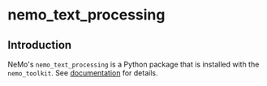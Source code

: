 **nemo_text_processing**
==========================

Introduction
------------

NeMo's `nemo_text_processing` is a Python package that is installed with the `nemo_toolkit`. 
See [documentation](https://docs.nvidia.com/deeplearning/nemo/user-guide/docs/en/stable/nlp/text_normalization/wfst/wfst_text_normalization.html) for details.